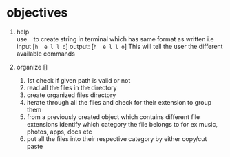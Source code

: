 # objectives
1. help             
use ` ` to create string in terminal which has same format as written 
i.e input [`h 
                e l l o`]
    output: [`h 
                e l l o`] 
This will tell the user the different available commands

2. organize         []
    1. 1st check if given path is valid or not
    2. read all the files in the directory
    3. create organized files directory
    4. iterate through all the files and check for their extension  to group them
    5. from a previously created object which contains different file extensions identify which category  the file belongs to for ex music, photos, apps, docs etc
    6. put all the files into their respective category by either copy/cut paste


